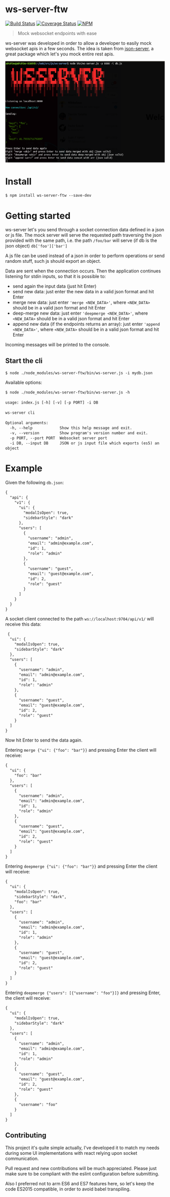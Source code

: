# ws-server-ftw

[![Build Status](https://travis-ci.com/abidibo/ws-server.svg?branch=master)](https://travis-ci.com/abidibo/ws-server)
[![Coverage Status](https://coveralls.io/repos/github/abidibo/ws-server/badge.svg?branch=master)](https://coveralls.io/github/abidibo/ws-server?branch=master)
[![NPM](https://nodei.co/npm/ws-server-ftw.png?downloads=true&downloadRank=true&stars=true)](https://nodei.co/npm/ws-server-ftw/)

> Mock websocket endpoints with ease

ws-server was developed in order to allow a developer to easily mock websocket apis in a few seconds. The idea is taken from [json-server](https://github.com/typicode/json-server), a great package which let's you mock entire rest apis.

![Screenshot](screenshot.png)

# Install

    $ npm install ws-server-ftw --save-dev

# Getting started

ws-server let's you send through a socket connection data defined in a json or js file.
The mock server will serve the requested path traversing the json provided with the same path, i.e. the path `/foo/bar` will serve (if db is the json object) `db['foo']['bar']`

A js file can be used instead of a json in order to perform operations or send random stuff, such js should export an object.

Data are sent when the connection occurs. Then the application continues listening for stdin inputs, so that it is possible to:

- send again the input data (just hit Enter)
- send new data: just enter the new data in a valid json format and hit Enter
- merge new data: just enter `'merge <NEW_DATA>'`, where `<NEW_DATA>` should be in a valid json format and hit Enter
- deep-merge new data: just enter `'deepmerge <NEW_DATA>'`, where `<NEW_DATA>` should be in a valid json format and hit Enter
- append new data (if the endpoints returns an array): just enter `'append <NEW_DATA>'`, where `<NEW_DATA>` should be in a valid json format and hit Enter

Incoming messages will be printed to the console.

## Start the cli

    $ node ./node_modules/ws-server-ftw/bin/ws-server.js -i mydb.json

Available options:

    $ node ./node_modules/ws-server-ftw/bin/ws-server.js -h

    usage: index.js [-h] [-v] [-p PORT] -i DB

    ws-server cli

    Optional arguments:
      -h, --help            Show this help message and exit.
      -v, --version         Show program's version number and exit.
      -p PORT, --port PORT  Websocket server port
      -i DB, --input DB     JSON or js input file which exports (es5) an object

# Example

Given the following `db.json`:

    {
      "api": {
        "v1": {
          "ui": {
            "modalIsOpen": true,
            "sidebarStyle": "dark"
          },
          "users": [
            {
              "username": "admin",
              "email": "admin@example.com",
              "id": 1,
              "role": "admin"
            },
            {
              "username": "guest",
              "email": "guest@example.com",
              "id": 2,
              "role": "guest"
            }
          ]
        }
      }
    }


A socket client connected to the path `ws://localhost:9704/api/v1/` will receive this data:

     {
      "ui": {
        "modalIsOpen": true,
        "sidebarStyle": "dark"
      },
      "users": [
        {
          "username": "admin",
          "email": "admin@example.com",
          "id": 1,
          "role": "admin"
        },
        {
          "username": "guest",
          "email": "guest@example.com",
          "id": 2,
          "role": "guest"
        }
      ]
    }



Now hit Enter to send the data again.

Entering `merge {"ui": {"foo": "bar"}}` and pressing Enter the client will receive:

    {
      "ui": {
        "foo": "bar"
      },
      "users": [
        {
          "username": "admin",
          "email": "admin@example.com",
          "id": 1,
          "role": "admin"
        },
        {
          "username": "guest",
          "email": "guest@example.com",
          "id": 2,
          "role": "guest"
        }
      ]
    }


Entering `deepmerge {"ui": {"foo": "bar"}}` and pressing Enter the client will receive:

    {
      "ui": {
        "modalIsOpen": true,
        "sidebarStyle": "dark",
        "foo": "bar"
      },
      "users": [
        {
          "username": "admin",
          "email": "admin@example.com",
          "id": 1,
          "role": "admin"
        },
        {
          "username": "guest",
          "email": "guest@example.com",
          "id": 2,
          "role": "guest"
        }
      ]
    }

Entering `deepmerge {"users": [{"username": "foo"}]}` and pressing Enter, the client will receive:


    {
      "ui": {
        "modalIsOpen": true,
        "sidebarStyle": "dark"
      },
      "users": [
        {
          "username": "admin",
          "email": "admin@example.com",
          "id": 1,
          "role": "admin"
        },
        {
          "username": "guest",
          "email": "guest@example.com",
          "id": 2,
          "role": "guest"
        },
        {
          "username": "foo"
        }
      ]
    }

## Contributing

This project it's quite simple actually, I've developed it to match my needs during some UI implementations with react relying upon socket communication.

Pull request and new contributions will be much appreciated. Please just make sure to be compliant with the eslint configuration before submitting.

Also I preferred not to arm ES6 and ES7 features here, so let's keep the code ES2015 compatible, in order to avoid babel transpiling.
